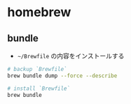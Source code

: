 # homebrew

## bundle

- `~/Brewfile` の内容をインストールする

```bash
# backup `Brewfile`
brew bundle dump --force --describe

# install `Brewfile`
brew bundle
```
